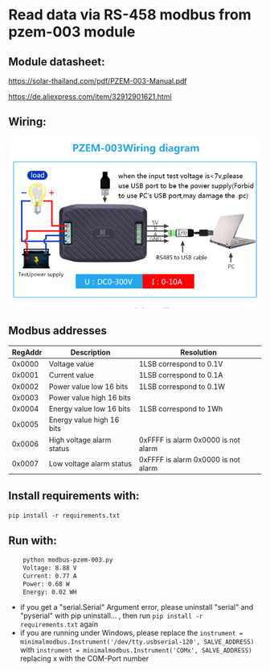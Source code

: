 # Read data via RS-458 modbus from pzem-003 module

## Module datasheet:

https://solar-thailand.com/pdf/PZEM-003-Manual.pdf

https://de.aliexpress.com/item/32912901621.html

## Wiring:

![Wiring Diagram](images/wiring.png)

## Modbus addresses

| RegAddr | Description | Resolution  |
|---------|---------------------------|------------------------------------|
| 0x0000  | Voltage value             | 1LSB correspond to 0.1V             |
| 0x0001  | Current value             | 1LSB correspond to 0.1A             |
| 0x0002  | Power value low 16 bits   | 1LSB correspond to 0.1W             |
| 0x0003  | Power value high 16 bits  |                                     |
| 0x0004  | Energy value low 16 bits  | 1LSB correspond to 1Wh              |
| 0x0005  | Energy value high 16 bits |                                     |
| 0x0006  | High voltage alarm status | 0xFFFF is alarm 0x0000 is not alarm |
| 0x0007  | Low voltage alarm status  | 0xFFFF is alarm 0x0000 is not alarm |


## Install requirements with:

```pip install -r requirements.txt```


## Run with:

```
    python modbus-pzem-003.py 
    Voltage: 8.88 V
    Current: 0.77 A
    Power: 0.68 W
    Energy: 0.02 WH
```

- if you get a "serial.Serial" Argument error, please uninstall "serial" and "pyserial" with pip uninstall... , then run ```pip install -r requirements.txt``` again
- if you are running under Windows, please replace the 
```instrument = minimalmodbus.Instrument('/dev/tty.usbserial-120', SALVE_ADDRESS)```
with
```instrument = minimalmodbus.Instrument('COMx', SALVE_ADDRESS)```
replacing x with the COM-Port number

